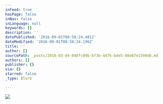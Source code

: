 ```yaml
---
inFeed: true
hasPage: false
inNav: false
inLanguage: null
keywords: []
description: ''
datePublished: '2016-09-01T08:58:24.481Z'
dateModified: '2016-09-01T08:58:24.196Z'
title: ''
author: []
sourcePath: _posts/2016-03-04-048fc09b-bf3b-4476-bde5-98e87e1598db.md
authors: []
publisher: {}
via: {}
starred: false
_type: Blurb

---
```

![](https://the-grid-user-content.s3-us-west-2.amazonaws.com/1a7ca92b-6280-4e2b-8b21-0730d2719d94.png)